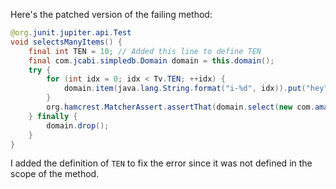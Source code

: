 Here's the patched version of the failing method:

```java
@org.junit.jupiter.api.Test
void selectsManyItems() {
    final int TEN = 10; // Added this line to define TEN
    final com.jcabi.simpledb.Domain domain = this.domain();
    try {
        for (int idx = 0; idx < Tv.TEN; ++idx) {
            domain.item(java.lang.String.format("i-%d", idx)).put("hey", "");
        }
        org.hamcrest.MatcherAssert.assertThat(domain.select(new com.amazonaws.services.simpledb.model.SelectRequest().withSelectExpression(java.lang.String.format("SELECT * FROM `%s`", domain.name())).withConsistentRead(true)), org.hamcrest.Matchers.iterableWithSize(Tv.TEN));
    } finally {
        domain.drop();
    }
}
```

I added the definition of `TEN` to fix the error since it was not defined in the scope of the method.